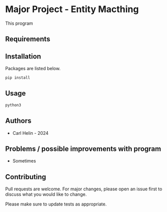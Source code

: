 # Major Project - Entity Macthing

This program

## Requirements

## Installation

Packages are listed below.

```bash
pip install
```

## Usage

```bash
python3
```

## Authors

- Carl Helin - 2024

## Problems / possible improvements with program

- Sometimes

## Contributing

Pull requests are welcome. For major changes, please open an issue first
to discuss what you would like to change.

Please make sure to update tests as appropriate.
